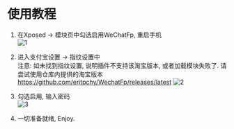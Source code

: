 # 使用教程

1. 在Xposed -> 模块页中勾选启用WeChatFp, 重启手机\
![1](https://github.com/eritpchy/WechatFp/raw/master/doc/Taobao/1.jpg)

2. 进入支付宝设置 -> 指纹设置中\
    注意: 如未找到指纹设置, 说明插件不支持该淘宝版本, 或者加载模块失败了. 请尝试使用仓库内提供的淘宝版本
    https://github.com/eritpchy/WechatFp/releases/latest
![2](https://github.com/eritpchy/WechatFp/raw/master/doc/Taobao/2.jpg)

3. 勾选启用, 输入密码\
![3](https://github.com/eritpchy/WechatFp/raw/master/doc/Taobao/3.jpg)

4. 一切准备就绪, Enjoy.
